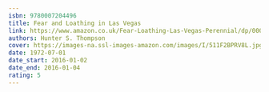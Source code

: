 ```yaml
---
isbn: 9780007204496
title: Fear and Loathing in Las Vegas
link: https://www.amazon.co.uk/Fear-Loathing-Las-Vegas-Perennial/dp/0007204493
authors: Hunter S. Thompson
cover: https://images-na.ssl-images-amazon.com/images/I/511F2BPRV8L.jpg
date: 1972-07-01
date_start: 2016-01-02
date_end: 2016-01-04
rating: 5
---
```

